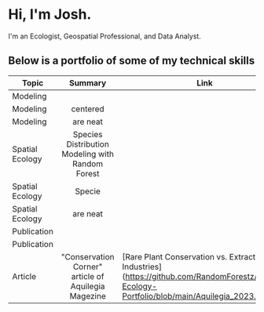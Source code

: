 # Hi, I'm Josh. 
I'm an Ecologist, Geospatial Professional, and Data Analyst.

## Below is a portfolio of some of my technical skills

| Topic                  | Summary                                                     | Link |
| -------------          |:-------------:                                              |------|
| Modeling               |                                                             |       | 
| Modeling               | centered                                                    |        | 
| Modeling               | are neat                                                    |        |
| Spatial Ecology        | Species Distribution Modeling with Random Forest            |        |
| Spatial Ecology        | Specie                                                      |        |
| Spatial Ecology        | are neat                                                    |        |
| Publication              |                                                           |         |
| Publication             |                                                            |      |
| Article                 | "Conservation Corner" article of Aquilegia Magezine        | [Rare Plant Conservation vs. Extractive Industries] (https://github.com/RandomForestz/Spatial-Ecology-Portfolio/blob/main/Aquilegia_2023.pdf) |
